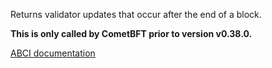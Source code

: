 Returns validator updates that occur after the end of a block.

**This is only called by CometBFT prior to version v0.38.0.**

[ABCI documentation](https://docs.cometbft.com/v0.37/spec/abci/abci++_methods#endblock)
